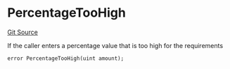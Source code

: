 # PercentageTooHigh
[Git Source](https://github.com/FloorDAO/floor-v2/blob/c8169a0594ad07a37d169672a50f4155c41be809/src/contracts/utils/Errors.sol)

If the caller enters a percentage value that is too high for the requirements


```solidity
error PercentageTooHigh(uint amount);
```

